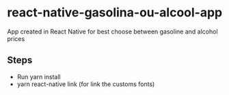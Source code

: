 # react-native-gasolina-ou-alcool-app
App created in React Native for best choose between gasoline and alcohol prices

## Steps
- Run yarn install
- yarn react-native link (for link the customs fonts)
